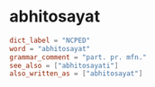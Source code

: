 # abhitosayat

``` toml
dict_label = "NCPED"
word = "abhitosayat"
grammar_comment = "part. pr. mfn."
see_also = ["abhitosayati"]
also_written_as = ["abhitosayat"]
```

